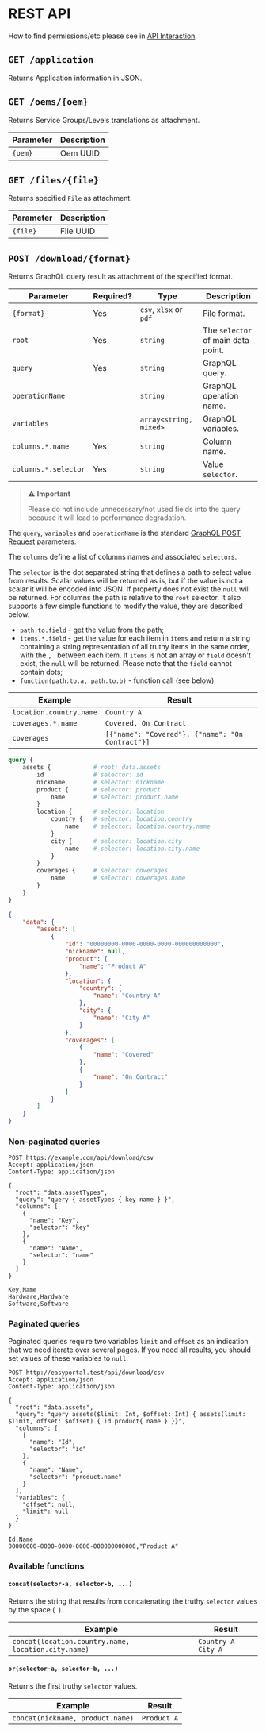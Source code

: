 # REST API

How to find permissions/etc please see in [API Interaction](./API-Interaction.md).


## `GET /application`

Returns Application information in JSON.


## `GET /oems/{oem}`

Returns Service Groups/Levels translations as attachment.

| Parameter | Description |
|-----------|-------------|
| `{oem}`   | Oem UUID    |


## `GET /files/{file}`

Returns specified `File` as attachment.

| Parameter | Description |
|-----------|-------------|
| `{file}`  | File UUID   |


## `POST /download/{format}`

Returns GraphQL query result as attachment of the specified format.

| Parameter            | Required? | Type                   | Description                        |
|----------------------|-----------|------------------------|------------------------------------|
| `{format}`           | Yes       | `csv`, `xlsx` or `pdf` | File format.                       |
| `root`               | Yes       | `string`               | The `selector` of main data point. |
| `query`              | Yes       | `string`               | GraphQL query.                     |
| `operationName`      |           | `string`               | GraphQL operation name.            |
| `variables`          |           | `array<string, mixed>` | GraphQL variables.                 |
| `columns.*.name`     | Yes       | `string`               | Column name.                       |
| `columns.*.selector` | Yes       | `string`               | Value `selector`.                  |

> ⚠ **Important**
>
> Please do not include unnecessary/not used fields into the query because it will lead to performance degradation.

The `query`, `variables` and `operationName` is the standard [GraphQL POST Request](https://graphql.org/learn/serving-over-http/#post-request) parameters.

The `columns` define a list of columns names and associated `selector`s.

The `selector` is the dot separated string that defines a path to select value from results. Scalar values will be returned as is, but if the value is not a scalar it will be encoded into JSON. If property does not exist the `null` will be returned. For columns the path is relative to the `root` selector. It also supports a few simple functions to modify the value, they are described below.

- `path.to.field` - get the value from the path;
- `items.*.field` - get the value for each item in `items` and return a string containing a string representation of all truthy items in the same order, with the `, ` between each item. If `items` is not an array or `field` doesn't exist, the `null` will be returned. Please note that the `field` cannot contain dots;
- `function(path.to.a, path.to.b)` - function call (see below);

| Example                 | Result                                           |
|-------------------------|--------------------------------------------------|
| `location.country.name` | `Country A`                                      |
| `coverages.*.name`      | `Covered, On Contract`                           |
| `coverages`             | `[{"name": "Covered"}, {"name": "On Contract"}]` |

```graphql
query {
    assets {            # root: data.assets
        id              # selector: id
        nickname        # selector: nickname
        product {       # selector: product
            name        # selector: product.name
        }
        location {      # selector: location
            country {   # selector: location.country
                name    # selector: location.country.name
            }
            city {      # selector: location.city
                name    # selector: location.city.name
            }
        }
        coverages {     # selector: coverages
            name        # selector: coverages.name
        }
    }
}
```

```json
{
    "data": {
        "assets": [
            {
                "id": "00000000-0000-0000-0000-000000000000",
                "nickname": null,
                "product": {
                    "name": "Product A"
                },
                "location": {
                    "country": {
                        "name": "Country A"
                    },
                    "city": {
                        "name": "City A"
                    }
                },
                "coverages": [
                    {
                        "name": "Covered"
                    },
                    {
                        "name": "On Contract"
                    }
                ]
            }
        ]
    }
}
```


### Non-paginated queries

```http request
POST https://example.com/api/download/csv
Accept: application/json
Content-Type: application/json

{
  "root": "data.assetTypes",
  "query": "query { assetTypes { key name } }",
  "columns": [
    {
      "name": "Key",
      "selector": "key"
    },
    {
      "name": "Name",
      "selector": "name"
    }
  ]
}
```

```csv
Key,Name
Hardware,Hardware
Software,Software
```


### Paginated queries

Paginated queries require two variables `limit` and `offset` as an indication that we need iterate over several pages. If you need all results, you should set values of these variables to `null`.

```http request
POST http://easyportal.test/api/download/csv
Accept: application/json
Content-Type: application/json

{
  "root": "data.assets",
  "query": "query assets($limit: Int, $offset: Int) { assets(limit: $limit, offset: $offset) { id product{ name } }}",
  "columns": [
    {
      "name": "Id",
      "selector": "id"
    },
    {
      "name": "Name",
      "selector": "product.name"
    }
  ],
  "variables": {
    "offset": null,
    "limit": null
  }
}
```

```csv
Id,Name
00000000-0000-0000-0000-000000000000,"Product A"
```


### Available functions


#### `concat(selector-a, selector-b, ...)`

Returns the string that results from concatenating the truthy `selector` values by the space (` `).

| Example                                             | Result             |
|-----------------------------------------------------|--------------------|
| `concat(location.country.name, location.city.name)` | `Country A City A` |


#### `or(selector-a, selector-b, ...)`

Returns the first truthy `selector` values.

| Example                          | Result      |
|----------------------------------|-------------|
| `concat(nickname, product.name)` | `Product A` |
